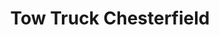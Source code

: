 ---
title: "Tow Truck Chesterfield"
url: /chesterfield/tow-truck-chesterfield/
shop: Autowerkstatt
---